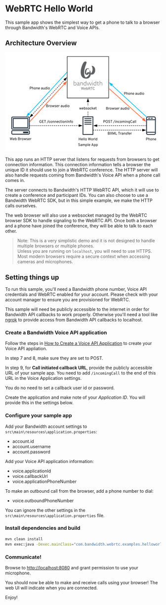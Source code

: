 # WebRTC Hello World

This sample app shows the simplest way to get a phone to talk to a browser through Bandwidth's WebRTC and Voice APIs.

## Architecture Overview

<img src="./WebRTC Hello World.svg">

This app runs an HTTP server that listens for requests from browsers to get connection information. This connection information tells a browser the unique ID it should use to join a WebRTC conference. The HTTP server will also handle requests coming from Bandwidth's Voice API when a phone call comes in.

The server connects to Bandwidth's HTTP WebRTC API, which it will use to create a conference and participant IDs. You can also choose to use a Bandwidth WebRTC SDK, but in this simple example, we make the HTTP calls ourselves.

The web browser will also use a websocket managed by the WebRTC browser SDK to handle signaling to the WebRTC API. Once both a browser and a phone have joined the conference, they will be able to talk to each other.

> Note: This is a very simplistic demo and it is not designed to handle multiple browsers or multiple phones.<br/> Unless you are running on `localhost`, you will need to use HTTPS. Most modern browsers require a secure context when accessing cameras and microphones.

## Setting things up

To run this sample, you'll need a Bandwidth phone number, Voice API credentials and WebRTC enabled for your account. Please check with your account manager to ensure you are provisioned for WebRTC.

This sample will need be publicly accessible to the internet in order for Bandwidth API callbacks to work properly. Otherwise you'll need a tool like [ngrok](https://ngrok.com) to provide access from Bandwidth API callbacks to localhost.

### Create a Bandwidth Voice API application

Follow the steps in [How to Create a Voice API Application](https://support.bandwidth.com/hc/en-us/articles/360035060934-How-to-Create-a-Voice-API-Application-V2-) to create your Voice API appliation.

In step 7 and 8, make sure they are set to POST.

In step 9, for **Call initiated callback URL**, provide the publicly accessible URL of your sample app. You need to add `/incomingCall` to the end of this URL in the Voice Application settings.

You do no need to set a callback user id or password.

Create the application and make note of your _Application ID_. You will provide this in the settings below.

### Configure your sample app

Add your Bandwidth account settings to `src\main\resources\application.properties`:
- account.id
- account.username
- account.password

Add your Voice API application information:
- voice.applicationId
- voice.callbackUrl
- voice.applicationPhoneNumber

To make an outbound call from the browser, add a phone number to dial:
- voice.outboundPhoneNumber

You can ignore the other settings in the `src\main\resources\application.properties` file.

### Install dependencies and build

```bash
mvn clean install
mvn exec:java -Dexec.mainClass="com.bandwidth.webrtc.examples.helloworld.Application"
```

### Communicate!

Browse to [http://localhost:8080](http://localhost:8080) and grant permission to use your microphone.

You should now be able to make and receive calls using your browser! The web UI will indicate when you are connected.

Enjoy!
